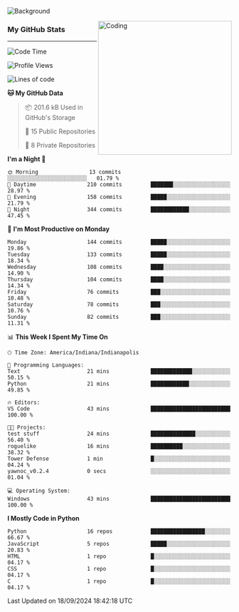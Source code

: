 ![Background](https://github.com/Nguyen-Noah/Nguyen-Noah/assets/112649680/f5d2296f-0508-400c-abcf-47c085708a2a)

<img align="right" alt="Coding" width="300" src="https://cdn.dribbble.com/users/1277312/screenshots/14733298/media/39b1045e593737587dd60e42c8422d1f.gif" >

### My GitHub Stats
---
<!--START_SECTION:waka-->
![Code Time](http://img.shields.io/badge/Code%20Time-199%20hrs%2043%20mins-blue)

![Profile Views](http://img.shields.io/badge/Profile%20Views-0-blue)

![Lines of code](https://img.shields.io/badge/From%20Hello%20World%20I%27ve%20Written-148.0%20thousand%20lines%20of%20code-blue)

**🐱 My GitHub Data** 

> 📦 201.6 kB Used in GitHub's Storage 
 > 
> 📜 15 Public Repositories 
 > 
> 🔑 8 Private Repositories 
 > 
**I'm a Night 🦉** 

```text
🌞 Morning                13 commits          ░░░░░░░░░░░░░░░░░░░░░░░░░   01.79 % 
🌆 Daytime                210 commits         ███████░░░░░░░░░░░░░░░░░░   28.97 % 
🌃 Evening                158 commits         █████░░░░░░░░░░░░░░░░░░░░   21.79 % 
🌙 Night                  344 commits         ████████████░░░░░░░░░░░░░   47.45 % 
```
📅 **I'm Most Productive on Monday** 

```text
Monday                   144 commits         █████░░░░░░░░░░░░░░░░░░░░   19.86 % 
Tuesday                  133 commits         █████░░░░░░░░░░░░░░░░░░░░   18.34 % 
Wednesday                108 commits         ████░░░░░░░░░░░░░░░░░░░░░   14.90 % 
Thursday                 104 commits         ████░░░░░░░░░░░░░░░░░░░░░   14.34 % 
Friday                   76 commits          ███░░░░░░░░░░░░░░░░░░░░░░   10.48 % 
Saturday                 78 commits          ███░░░░░░░░░░░░░░░░░░░░░░   10.76 % 
Sunday                   82 commits          ███░░░░░░░░░░░░░░░░░░░░░░   11.31 % 
```


📊 **This Week I Spent My Time On** 

```text
🕑︎ Time Zone: America/Indiana/Indianapolis

💬 Programming Languages: 
Text                     21 mins             █████████████░░░░░░░░░░░░   50.15 % 
Python                   21 mins             ████████████░░░░░░░░░░░░░   49.85 % 

🔥 Editors: 
VS Code                  43 mins             █████████████████████████   100.00 % 

🐱‍💻 Projects: 
test stuff               24 mins             ██████████████░░░░░░░░░░░   56.40 % 
roguelike                16 mins             ██████████░░░░░░░░░░░░░░░   38.32 % 
Tower Defense            1 min               █░░░░░░░░░░░░░░░░░░░░░░░░   04.24 % 
yawnoc_v0.2.4            0 secs              ░░░░░░░░░░░░░░░░░░░░░░░░░   01.04 % 

💻 Operating System: 
Windows                  43 mins             █████████████████████████   100.00 % 
```

**I Mostly Code in Python** 

```text
Python                   16 repos            █████████████████░░░░░░░░   66.67 % 
JavaScript               5 repos             █████░░░░░░░░░░░░░░░░░░░░   20.83 % 
HTML                     1 repo              █░░░░░░░░░░░░░░░░░░░░░░░░   04.17 % 
CSS                      1 repo              █░░░░░░░░░░░░░░░░░░░░░░░░   04.17 % 
C                        1 repo              █░░░░░░░░░░░░░░░░░░░░░░░░   04.17 % 
```




 Last Updated on 18/09/2024 18:42:18 UTC
<!--END_SECTION:waka-->

<!--
**Nguyen-Noah/Nguyen-Noah** is a ✨ _special_ ✨ repository because its `README.md` (this file) appears on your GitHub profile.

Here are some ideas to get you started:

- 🔭 I’m currently working on ...
- 🌱 I’m currently learning ...
- 👯 I’m looking to collaborate on ...
- 🤔 I’m looking for help with ...
- 💬 Ask me about ...
- 📫 How to reach me: ...
- 😄 Pronouns: ...
- ⚡ Fun fact: ...
-->
